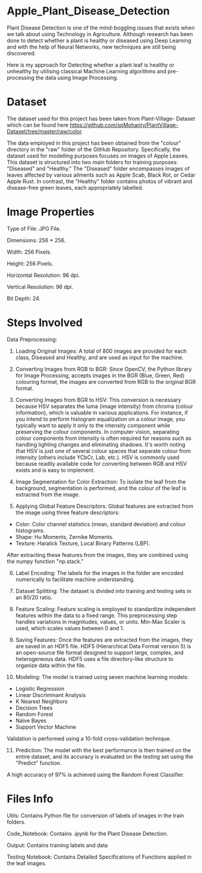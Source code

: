 # Apple_Plant_Disease_Detection

Plant Disease Detection is one of the mind-boggling issues that exists when we talk about using Technology in Agriculture. Although research has been done to detect whether a plant is healthy or diseased using Deep Learning and with the help of Neural Networks, new techniques are still being discovered.

Here is my approach for Detecting whether a plant leaf is healthy or unhealthy by utilising classical Machine Learning algorithms and pre-processing the data using Image Processing.

# Dataset

The dataset used for this project has been taken from Plant-Village- Dataset which can be found here 
https://github.com/spMohanty/PlantVillage-Dataset/tree/master/raw/color.

The data employed in this project has been obtained from the "colour" directory in the "raw" folder of the GitHub Repository. Specifically, the dataset used for modelling purposes focuses on images of Apple Leaves. This dataset is structured into two main folders for training purposes: "Diseased" and "Healthy." The "Diseased" folder encompasses images of leaves affected by various ailments such as Apple Scab, Black Rot, or Cedar Apple Rust. In contrast, the "Healthy" folder contains photos of vibrant and disease-free green leaves, each appropriately labelled.

# Image Properties
Type of File: JPG File.

Dimensions: 256 * 256.

Width: 256 Pixels.

Height: 256 Pixels.

Horizontal Resolution: 96 dpi.

Vertical Resolution: 96 dpi.

Bit Depth: 24.

# Steps Involved
Data Preprocessing:

1) Loading Original Images: A total of 800 images are provided for each class, Diseased and Healthy, and are used as input for the machine.

2) Converting Images from RGB to BGR: Since OpenCV, the Python library for Image Processing, accepts images in the BGR (Blue, Green, Red) colouring format, the images are converted from RGB to the original BGR format.

3) Converting Images from BGR to HSV: This conversion is necessary because HSV separates the luma (image intensity) from chroma (colour information), which is valuable in various applications. For instance, if you intend to perform histogram equalization on a colour image, you typically want to apply it only to the intensity component while preserving the colour components. In computer vision, separating colour components from intensity is often required for reasons such as handling lighting changes and eliminating shadows. It's worth noting that HSV is just one of several colour spaces that separate colour from intensity (others include YCbCr, Lab, etc.). HSV is commonly used because readily available code for converting between RGB and HSV exists and is easy to implement.

4) Image Segmentation for Color Extraction: To isolate the leaf from the background, segmentation is performed, and the colour of the leaf is extracted from the image.

5) Applying Global Feature Descriptors: Global features are extracted from the image using three feature descriptors:

- Color: Color channel statistics (mean, standard deviation) and colour histograms.
- Shape: Hu Moments, Zernike Moments.
- Texture: Haralick Texture, Local Binary Patterns (LBP).

After extracting these features from the images, they are combined using the numpy function "np.stack."

6) Label Encoding: The labels for the images in the folder are encoded numerically to facilitate machine understanding.

7) Dataset Splitting: The dataset is divided into training and testing sets in an 80/20 ratio.

8) Feature Scaling: Feature scaling is employed to standardize independent features within the data to a fixed range. This preprocessing step handles variations in magnitudes, values, or units. Min-Max Scaler is used, which scales values between 0 and 1.

9) Saving Features: Once the features are extracted from the images, they are saved in an HDF5 file. HDF5 (Hierarchical Data Format version 5) is an open-source file format designed to support large, complex, and heterogeneous data. HDF5 uses a file directory-like structure to organize data within the file.

10) Modeling: The model is trained using seven machine learning models:

- Logistic Regression
- Linear Discriminant Analysis
- K Nearest Neighbors
- Decision Trees
- Random Forest
- Naïve Bayes
- Support Vector Machine

Validation is performed using a 10-fold cross-validation technique.

11) Prediction: The model with the best performance is then trained on the entire dataset, and its accuracy is evaluated on the testing set using the "Predict" function.

A high accuracy of 97% is achieved using the Random Forest Classifier.

# Files Info

Utils: Contains Python file for conversion of labels of images in the train folders.

Code_Notebook: Contains .ipynb for the Plant Disease Detection.

Output: Contains training labels and data 

Testing Notebook: Contains Detailed Specifications of Functions applied in the leaf images.
